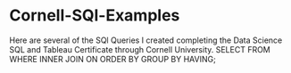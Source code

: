 # Cornell-SQl-Examples

Here are several of the SQl Queries I created completing the Data Science SQL and Tableau Certificate through Cornell University.
SELECT
FROM
WHERE
INNER JOIN
ON
ORDER BY
GROUP BY
HAVING;

